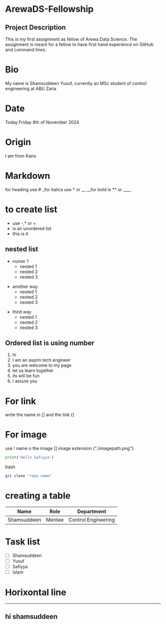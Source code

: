 # ArewaDS-Fellowship

## Project Description

This is my first assignment as fellow of Arewa Data Science. The assignment is meant for a fellow to have first hand experience on GitHub and command lines.

# Bio
My name is Shamsuddeen Yusuf, currently an MSc student of control engineering at ABU Zaria

# Date

Today Friday 8th of November 2024

# Origin

I am from Kano

# Markdown
for heading use #
_for italics use * or __
__for bold is ** or ____

# to create list
- use -,* or +
- is an unordered list
- this is it

## nested list
- numer 1
  - nested 1
  - nested 2
  - nested 3
* another way
  * nested 1
  * nested 2
  * nested 3
+ third way
  + nested 1
  + nested 2
  + nested 3

## Ordered list is using number
1. hi
2. I am an asprin tech engineer
3. you are welcome to my page
4. let us learn together
5. its will be fun
6. I assure you

# For link
write the name in []
and the link {}

# For image
use !
name o the image []
image extension {"./imagepath.png"}

``` python code
print('Hello Safiyya')
```

bash

``` bash
git clone "repo name"
```

# creating a table
|Name          |Role      |Department   |
|--------------|----------|-------------|
|Shamsuddeen          |Mentee     |Control Engineering   |

# Task list
- [ ] Shamsuddeen
- [ ] Yusuf
- [ ] Safiyya
- [ ] Islam

# Horixontal line
---
hi shamsuddeen
---
